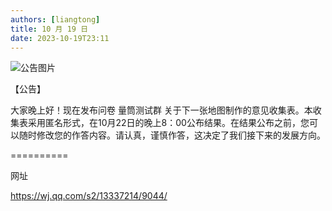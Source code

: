 ```yaml
---
authors: [liangtong]
title: 10 月 19 日
date: 2023-10-19T23:11
---
```


![公告图片](/anno/23101901.jpg)

【公告】

大家晚上好！现在发布问卷 量筒测试群 关于下一张地图制作的意见收集表。本收集表采用匿名形式，在10月22日的晚上8：00公布结果。在结果公布之前，您可以随时修改您的作答内容。请认真，谨慎作答，这决定了我们接下来的发展方向。

==========

网址

https://wj.qq.com/s2/13337214/9044/

